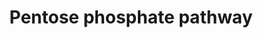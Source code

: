 ---
annotations:
- id: PW:0000045
  parent: classic metabolic pathway
  type: Pathway Ontology
  value: pentose phosphate pathway
authors:
- MaintBot
- Fehrhart
- Eweitz
description: ''
last-edited: 2021-05-24
organisms:
- Pan troglodytes
redirect_from:
- /index.php/Pathway:WP911
- /instance/WP911
revision: null
schema-jsonld:
- '@context': https://schema.org/
  '@id': https://wikipathways.github.io/pathways/WP911.html
  '@type': Dataset
  creator:
    '@type': Organization
    name: WikiPathways
  description: ''
  keywords:
  - 6-Phosphogluconate
  - 6-Phosphonoglucono-delta-lactone
  - Erythrose-4-Phosphate
  - Fructose-6-Phosphate
  - G6PD
  - Glucose-6-Phosphate
  - Glyceraldehyde-3-phosphate
  - PGD
  - PGLS
  - RPE
  - RPIA
  - Ribose-5-Phosphate
  - Ribulose-5-Phosphate
  - Sedoheptulose-7-Phosphate
  - TALDO1
  - TKT
  - Xylulose-5-Phosphate
  license: CC0
  name: Pentose phosphate pathway
seo: CreativeWork
title: Pentose phosphate pathway
wpid: WP911
---